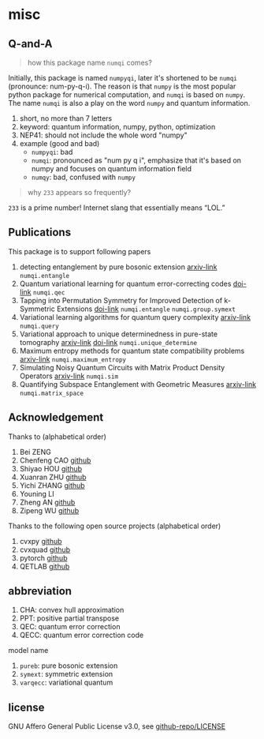 # misc

## Q-and-A

> how this package name `numqi` comes?

Initially, this package is named `numpyqi`, later it's shortened to be `numqi` (pronounce: num-py-q-i). The reason is that `numpy` is the most popular python package for numerical computation, and `numqi` is based on `numpy`. The name `numqi` is also a play on the word `numpy` and quantum information.

1. short, no more than 7 letters
2. keyword: quantum information, numpy, python, optimization
3. NEP41: should not include the whole word "numpy"
4. example (good and bad)
    * `numpyqi`: bad
    * `numqi`: pronounced as "num py q i", emphasize that it's based on numpy and focuses on quantum information field
    * `numqy`: bad, confused with `numpy`

> why `233` appears so frequently?

`233` is a prime number! Internet slang that essentially means “LOL.”

## Publications

This package is to support following papers

1. detecting entanglement by pure bosonic extension [arxiv-link](https://arxiv.org/abs/2209.10934) `numqi.entangle`
2. Quantum variational learning for quantum error-correcting codes [doi-link](https://doi.org/10.22331/q-2022-10-06-828) `numqi.qec`
3. Tapping into Permutation Symmetry for Improved Detection of k-Symmetric Extensions [doi-link](https://doi.org/10.3390/e25101425) `numqi.entangle` `numqi.group.symext`
4. Variational learning algorithms for quantum query complexity [arxiv-link](https://arxiv.org/abs/2205.07449) `numqi.query`
5. Variational approach to unique determinedness in pure-state tomography [arxiv-link](https://arxiv.org/abs/2305.10811) [doi-link](https://doi.org/10.1103/PhysRevA.109.022425) `numqi.unique_determine`
6. Maximum entropy methods for quantum state compatibility problems [arxiv-link](https://arxiv.org/abs/2207.11645) `numqi.maximum_entropy`
7. Simulating Noisy Quantum Circuits with Matrix Product Density Operators [arxiv-link](https://arxiv.org/abs/2004.02388) `numqi.sim`
8. Quantifying Subspace Entanglement with Geometric Measures [arxiv-link](https://arxiv.org/abs/2311.10353) `numqi.matrix_space`

## Acknowledgement

Thanks to (alphabetical order)

1. Bei ZENG
2. Chenfeng CAO [github](https://github.com/caochenfeng)
3. Shiyao HOU [github](https://github.com/houbigdream)
4. Xuanran ZHU [github](https://github.com/Sunny-Zhu-613)
5. Yichi ZHANG [github](https://github.com/Yichi-Lionel-Cheung)
6. Youning LI
7. Zheng AN [github](https://github.com/Plmono)
8. Zipeng WU [github](https://github.com/wuzp15)

Thanks to the following open source projects (alphabetical order)

1. cvxpy [github](https://github.com/cvxpy/cvxpy)
2. cvxquad [github](https://github.com/hfawzi/cvxquad)
3. pytorch [github](https://github.com/pytorch/pytorch)
4. QETLAB [github](https://github.com/nathanieljohnston/QETLAB)

## abbreviation

1. CHA: convex hull approximation
2. PPT: positive partial transpose
3. QEC: quantum error correction
4. QECC: quantum error correction code

model name

1. `pureb`: pure bosonic extension
2. `symext`: symmetric extension
3. `varqecc`: variational quantum

## license

GNU Affero General Public License v3.0, see [github-repo/LICENSE](https://github.com/husisy/numqi/blob/main/LICENSE)
